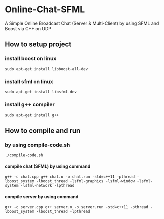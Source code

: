 # Online-Chat-SFML
A Simple Online Broadcast Chat (Server &amp; Multi-Client) by using SFML and Boost via C++ on UDP

## How to setup project
### install boost on linux
`sudo apt-get install libboost-all-dev`
### install sfml on linux
`sudo apt-get install libsfml-dev`
### install g++ compiler
`sudo apt-get install g++`


## How to compile and run
### by using compile-code.sh
`./compile-code.sh`
#### compile chat (SFML) by using command
`
g++ -c chat.cpp
g++ chat.o -o chat.run -std=c++11 -pthread -lboost_system -lboost_thread -lsfml-graphics -lsfml-window -lsfml-system -lsfml-network -lpthread
`
#### compile server by using command
`
g++ -c server.cpp
g++ server.o -o server.run -std=c++11 -pthread -lboost_system -lboost_thread -lpthread
`
